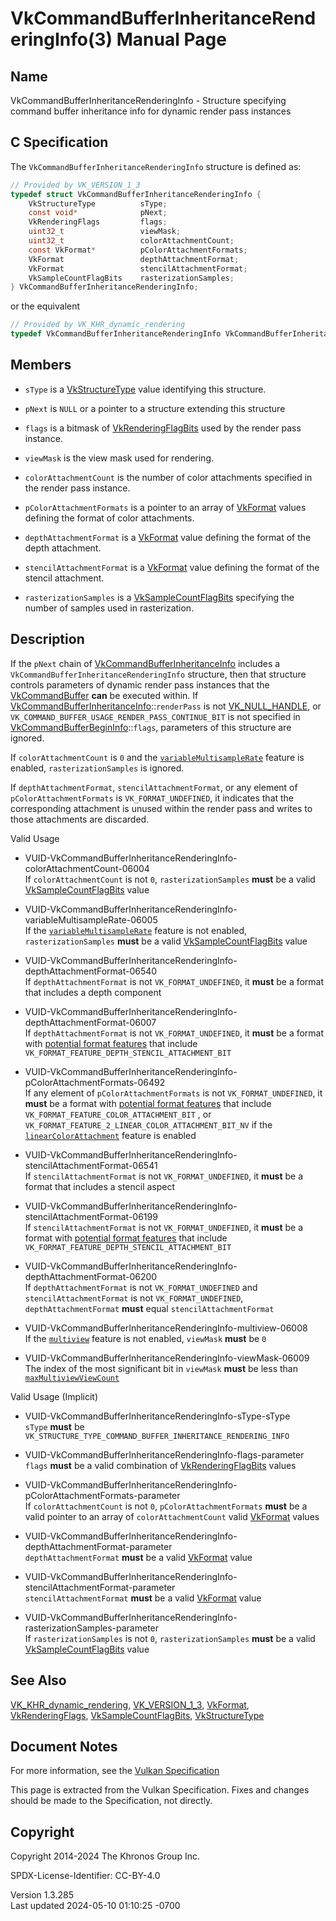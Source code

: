 # VkCommandBufferInheritanceRenderingInfo(3) Manual Page

## Name

VkCommandBufferInheritanceRenderingInfo - Structure specifying command
buffer inheritance info for dynamic render pass instances



## <a href="#_c_specification" class="anchor"></a>C Specification

The `VkCommandBufferInheritanceRenderingInfo` structure is defined as:

``` c
// Provided by VK_VERSION_1_3
typedef struct VkCommandBufferInheritanceRenderingInfo {
    VkStructureType          sType;
    const void*              pNext;
    VkRenderingFlags         flags;
    uint32_t                 viewMask;
    uint32_t                 colorAttachmentCount;
    const VkFormat*          pColorAttachmentFormats;
    VkFormat                 depthAttachmentFormat;
    VkFormat                 stencilAttachmentFormat;
    VkSampleCountFlagBits    rasterizationSamples;
} VkCommandBufferInheritanceRenderingInfo;
```

or the equivalent

``` c
// Provided by VK_KHR_dynamic_rendering
typedef VkCommandBufferInheritanceRenderingInfo VkCommandBufferInheritanceRenderingInfoKHR;
```

## <a href="#_members" class="anchor"></a>Members

- `sType` is a [VkStructureType](https://registry.khronos.org/vulkan/specs/1.3-extensions/man/html/VkStructureType.html) value identifying
  this structure.

- `pNext` is `NULL` or a pointer to a structure extending this structure

- `flags` is a bitmask of
  [VkRenderingFlagBits](https://registry.khronos.org/vulkan/specs/1.3-extensions/man/html/VkRenderingFlagBits.html) used by the render
  pass instance.

- `viewMask` is the view mask used for rendering.

- `colorAttachmentCount` is the number of color attachments specified in
  the render pass instance.

- `pColorAttachmentFormats` is a pointer to an array of
  [VkFormat](https://registry.khronos.org/vulkan/specs/1.3-extensions/man/html/VkFormat.html) values defining the format of color
  attachments.

- `depthAttachmentFormat` is a [VkFormat](https://registry.khronos.org/vulkan/specs/1.3-extensions/man/html/VkFormat.html) value defining
  the format of the depth attachment.

- `stencilAttachmentFormat` is a [VkFormat](https://registry.khronos.org/vulkan/specs/1.3-extensions/man/html/VkFormat.html) value
  defining the format of the stencil attachment.

- `rasterizationSamples` is a
  [VkSampleCountFlagBits](https://registry.khronos.org/vulkan/specs/1.3-extensions/man/html/VkSampleCountFlagBits.html) specifying the
  number of samples used in rasterization.

## <a href="#_description" class="anchor"></a>Description

If the `pNext` chain of
[VkCommandBufferInheritanceInfo](https://registry.khronos.org/vulkan/specs/1.3-extensions/man/html/VkCommandBufferInheritanceInfo.html)
includes a `VkCommandBufferInheritanceRenderingInfo` structure, then
that structure controls parameters of dynamic render pass instances that
the [VkCommandBuffer](https://registry.khronos.org/vulkan/specs/1.3-extensions/man/html/VkCommandBuffer.html) **can** be executed within.
If
[VkCommandBufferInheritanceInfo](https://registry.khronos.org/vulkan/specs/1.3-extensions/man/html/VkCommandBufferInheritanceInfo.html)::`renderPass`
is not [VK_NULL_HANDLE](https://registry.khronos.org/vulkan/specs/1.3-extensions/man/html/VK_NULL_HANDLE.html), or
`VK_COMMAND_BUFFER_USAGE_RENDER_PASS_CONTINUE_BIT` is not specified in
[VkCommandBufferBeginInfo](https://registry.khronos.org/vulkan/specs/1.3-extensions/man/html/VkCommandBufferBeginInfo.html)::`flags`,
parameters of this structure are ignored.

If `colorAttachmentCount` is `0` and the <a
href="https://registry.khronos.org/vulkan/specs/1.3-extensions/html/vkspec.html#features-variableMultisampleRate"
target="_blank" rel="noopener"><code>variableMultisampleRate</code></a>
feature is enabled, `rasterizationSamples` is ignored.

If `depthAttachmentFormat`, `stencilAttachmentFormat`, or any element of
`pColorAttachmentFormats` is `VK_FORMAT_UNDEFINED`, it indicates that
the corresponding attachment is unused within the render pass and writes
to those attachments are discarded.

Valid Usage

- <a
  href="#VUID-VkCommandBufferInheritanceRenderingInfo-colorAttachmentCount-06004"
  id="VUID-VkCommandBufferInheritanceRenderingInfo-colorAttachmentCount-06004"></a>
  VUID-VkCommandBufferInheritanceRenderingInfo-colorAttachmentCount-06004  
  If `colorAttachmentCount` is not `0`, `rasterizationSamples` **must**
  be a valid [VkSampleCountFlagBits](https://registry.khronos.org/vulkan/specs/1.3-extensions/man/html/VkSampleCountFlagBits.html) value

- <a
  href="#VUID-VkCommandBufferInheritanceRenderingInfo-variableMultisampleRate-06005"
  id="VUID-VkCommandBufferInheritanceRenderingInfo-variableMultisampleRate-06005"></a>
  VUID-VkCommandBufferInheritanceRenderingInfo-variableMultisampleRate-06005  
  If the <a
  href="https://registry.khronos.org/vulkan/specs/1.3-extensions/html/vkspec.html#features-variableMultisampleRate"
  target="_blank" rel="noopener"><code>variableMultisampleRate</code></a>
  feature is not enabled, `rasterizationSamples` **must** be a valid
  [VkSampleCountFlagBits](https://registry.khronos.org/vulkan/specs/1.3-extensions/man/html/VkSampleCountFlagBits.html) value

- <a
  href="#VUID-VkCommandBufferInheritanceRenderingInfo-depthAttachmentFormat-06540"
  id="VUID-VkCommandBufferInheritanceRenderingInfo-depthAttachmentFormat-06540"></a>
  VUID-VkCommandBufferInheritanceRenderingInfo-depthAttachmentFormat-06540  
  If `depthAttachmentFormat` is not `VK_FORMAT_UNDEFINED`, it **must**
  be a format that includes a depth component

- <a
  href="#VUID-VkCommandBufferInheritanceRenderingInfo-depthAttachmentFormat-06007"
  id="VUID-VkCommandBufferInheritanceRenderingInfo-depthAttachmentFormat-06007"></a>
  VUID-VkCommandBufferInheritanceRenderingInfo-depthAttachmentFormat-06007  
  If `depthAttachmentFormat` is not `VK_FORMAT_UNDEFINED`, it **must**
  be a format with <a
  href="https://registry.khronos.org/vulkan/specs/1.3-extensions/html/vkspec.html#potential-format-features"
  target="_blank" rel="noopener">potential format features</a> that
  include `VK_FORMAT_FEATURE_DEPTH_STENCIL_ATTACHMENT_BIT`

- <a
  href="#VUID-VkCommandBufferInheritanceRenderingInfo-pColorAttachmentFormats-06492"
  id="VUID-VkCommandBufferInheritanceRenderingInfo-pColorAttachmentFormats-06492"></a>
  VUID-VkCommandBufferInheritanceRenderingInfo-pColorAttachmentFormats-06492  
  If any element of `pColorAttachmentFormats` is not
  `VK_FORMAT_UNDEFINED`, it **must** be a format with <a
  href="https://registry.khronos.org/vulkan/specs/1.3-extensions/html/vkspec.html#potential-format-features"
  target="_blank" rel="noopener">potential format features</a> that
  include `VK_FORMAT_FEATURE_COLOR_ATTACHMENT_BIT` , or
  `VK_FORMAT_FEATURE_2_LINEAR_COLOR_ATTACHMENT_BIT_NV` if the <a
  href="https://registry.khronos.org/vulkan/specs/1.3-extensions/html/vkspec.html#features-linearColorAttachment"
  target="_blank" rel="noopener"><code>linearColorAttachment</code></a>
  feature is enabled

- <a
  href="#VUID-VkCommandBufferInheritanceRenderingInfo-stencilAttachmentFormat-06541"
  id="VUID-VkCommandBufferInheritanceRenderingInfo-stencilAttachmentFormat-06541"></a>
  VUID-VkCommandBufferInheritanceRenderingInfo-stencilAttachmentFormat-06541  
  If `stencilAttachmentFormat` is not `VK_FORMAT_UNDEFINED`, it **must**
  be a format that includes a stencil aspect

- <a
  href="#VUID-VkCommandBufferInheritanceRenderingInfo-stencilAttachmentFormat-06199"
  id="VUID-VkCommandBufferInheritanceRenderingInfo-stencilAttachmentFormat-06199"></a>
  VUID-VkCommandBufferInheritanceRenderingInfo-stencilAttachmentFormat-06199  
  If `stencilAttachmentFormat` is not `VK_FORMAT_UNDEFINED`, it **must**
  be a format with <a
  href="https://registry.khronos.org/vulkan/specs/1.3-extensions/html/vkspec.html#potential-format-features"
  target="_blank" rel="noopener">potential format features</a> that
  include `VK_FORMAT_FEATURE_DEPTH_STENCIL_ATTACHMENT_BIT`

- <a
  href="#VUID-VkCommandBufferInheritanceRenderingInfo-depthAttachmentFormat-06200"
  id="VUID-VkCommandBufferInheritanceRenderingInfo-depthAttachmentFormat-06200"></a>
  VUID-VkCommandBufferInheritanceRenderingInfo-depthAttachmentFormat-06200  
  If `depthAttachmentFormat` is not `VK_FORMAT_UNDEFINED` and
  `stencilAttachmentFormat` is not `VK_FORMAT_UNDEFINED`,
  `depthAttachmentFormat` **must** equal `stencilAttachmentFormat`

- <a href="#VUID-VkCommandBufferInheritanceRenderingInfo-multiview-06008"
  id="VUID-VkCommandBufferInheritanceRenderingInfo-multiview-06008"></a>
  VUID-VkCommandBufferInheritanceRenderingInfo-multiview-06008  
  If the <a
  href="https://registry.khronos.org/vulkan/specs/1.3-extensions/html/vkspec.html#features-multiview"
  target="_blank" rel="noopener"><code>multiview</code></a> feature is
  not enabled, `viewMask` **must** be `0`

- <a href="#VUID-VkCommandBufferInheritanceRenderingInfo-viewMask-06009"
  id="VUID-VkCommandBufferInheritanceRenderingInfo-viewMask-06009"></a>
  VUID-VkCommandBufferInheritanceRenderingInfo-viewMask-06009  
  The index of the most significant bit in `viewMask` **must** be less
  than <a
  href="https://registry.khronos.org/vulkan/specs/1.3-extensions/html/vkspec.html#limits-maxMultiviewViewCount"
  target="_blank" rel="noopener"><code>maxMultiviewViewCount</code></a>

Valid Usage (Implicit)

- <a href="#VUID-VkCommandBufferInheritanceRenderingInfo-sType-sType"
  id="VUID-VkCommandBufferInheritanceRenderingInfo-sType-sType"></a>
  VUID-VkCommandBufferInheritanceRenderingInfo-sType-sType  
  `sType` **must** be
  `VK_STRUCTURE_TYPE_COMMAND_BUFFER_INHERITANCE_RENDERING_INFO`

- <a href="#VUID-VkCommandBufferInheritanceRenderingInfo-flags-parameter"
  id="VUID-VkCommandBufferInheritanceRenderingInfo-flags-parameter"></a>
  VUID-VkCommandBufferInheritanceRenderingInfo-flags-parameter  
  `flags` **must** be a valid combination of
  [VkRenderingFlagBits](https://registry.khronos.org/vulkan/specs/1.3-extensions/man/html/VkRenderingFlagBits.html) values

- <a
  href="#VUID-VkCommandBufferInheritanceRenderingInfo-pColorAttachmentFormats-parameter"
  id="VUID-VkCommandBufferInheritanceRenderingInfo-pColorAttachmentFormats-parameter"></a>
  VUID-VkCommandBufferInheritanceRenderingInfo-pColorAttachmentFormats-parameter  
  If `colorAttachmentCount` is not `0`, `pColorAttachmentFormats`
  **must** be a valid pointer to an array of `colorAttachmentCount`
  valid [VkFormat](https://registry.khronos.org/vulkan/specs/1.3-extensions/man/html/VkFormat.html) values

- <a
  href="#VUID-VkCommandBufferInheritanceRenderingInfo-depthAttachmentFormat-parameter"
  id="VUID-VkCommandBufferInheritanceRenderingInfo-depthAttachmentFormat-parameter"></a>
  VUID-VkCommandBufferInheritanceRenderingInfo-depthAttachmentFormat-parameter  
  `depthAttachmentFormat` **must** be a valid [VkFormat](https://registry.khronos.org/vulkan/specs/1.3-extensions/man/html/VkFormat.html)
  value

- <a
  href="#VUID-VkCommandBufferInheritanceRenderingInfo-stencilAttachmentFormat-parameter"
  id="VUID-VkCommandBufferInheritanceRenderingInfo-stencilAttachmentFormat-parameter"></a>
  VUID-VkCommandBufferInheritanceRenderingInfo-stencilAttachmentFormat-parameter  
  `stencilAttachmentFormat` **must** be a valid
  [VkFormat](https://registry.khronos.org/vulkan/specs/1.3-extensions/man/html/VkFormat.html) value

- <a
  href="#VUID-VkCommandBufferInheritanceRenderingInfo-rasterizationSamples-parameter"
  id="VUID-VkCommandBufferInheritanceRenderingInfo-rasterizationSamples-parameter"></a>
  VUID-VkCommandBufferInheritanceRenderingInfo-rasterizationSamples-parameter  
  If `rasterizationSamples` is not `0`, `rasterizationSamples` **must**
  be a valid [VkSampleCountFlagBits](https://registry.khronos.org/vulkan/specs/1.3-extensions/man/html/VkSampleCountFlagBits.html) value

## <a href="#_see_also" class="anchor"></a>See Also

[VK_KHR_dynamic_rendering](https://registry.khronos.org/vulkan/specs/1.3-extensions/man/html/VK_KHR_dynamic_rendering.html),
[VK_VERSION_1_3](https://registry.khronos.org/vulkan/specs/1.3-extensions/man/html/VK_VERSION_1_3.html), [VkFormat](https://registry.khronos.org/vulkan/specs/1.3-extensions/man/html/VkFormat.html),
[VkRenderingFlags](https://registry.khronos.org/vulkan/specs/1.3-extensions/man/html/VkRenderingFlags.html),
[VkSampleCountFlagBits](https://registry.khronos.org/vulkan/specs/1.3-extensions/man/html/VkSampleCountFlagBits.html),
[VkStructureType](https://registry.khronos.org/vulkan/specs/1.3-extensions/man/html/VkStructureType.html)

## <a href="#_document_notes" class="anchor"></a>Document Notes

For more information, see the <a
href="https://registry.khronos.org/vulkan/specs/1.3-extensions/html/vkspec.html#VkCommandBufferInheritanceRenderingInfo"
target="_blank" rel="noopener">Vulkan Specification</a>

This page is extracted from the Vulkan Specification. Fixes and changes
should be made to the Specification, not directly.

## <a href="#_copyright" class="anchor"></a>Copyright

Copyright 2014-2024 The Khronos Group Inc.

SPDX-License-Identifier: CC-BY-4.0

Version 1.3.285  
Last updated 2024-05-10 01:10:25 -0700
